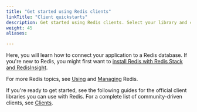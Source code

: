 ```yaml
---
title: "Get started using Redis clients"
linkTitle: "Client quickstarts"
description: Get started using Redis clients. Select your library and connect your application to a Redis database. Then, try an example.
weight: 45
aliases:

---
```


Here, you will learn how to connect your application to a Redis database. If you're new to Redis, you might first want to [install Redis with Redis Stack and RedisInsight](/docs/stack/get-started/install).

For more Redis topics, see [Using](/docs/manual/) and [Managing](/docs/management/) Redis.

If you're ready to get started, see the following guides for the official client libraries you can use with Redis. For a complete list of community-driven clients, see [Clients](/resources/clients/).
